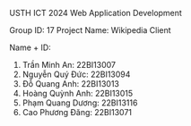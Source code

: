 USTH ICT 2024 Web Application Development

Group ID: 17
Project Name: Wikipedia Client

Name + ID:
1. Trần Minh An: 22BI13007
2. Nguyễn Quý Đức: 22BI13094
3. Đỗ Quang Anh: 22BI13013
4. Hoàng Quỳnh Anh: 22BI13015
5. Phạm Quang Dương: 22BI13116
6. Cao Phương Đăng: 22BI13071

